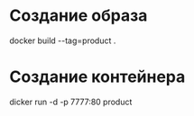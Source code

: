 # Создание образа

docker build --tag=product .

# Создание контейнера

dicker run -d -p 7777:80 product